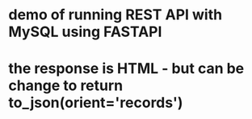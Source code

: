 # demo of running REST API with MySQL using FASTAPI
#   the response is HTML - but can be change to return to_json(orient='records')
#

